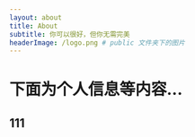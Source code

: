 ```yaml
---
layout: about 
title: About
subtitle: 你可以很好，但你无需完美
headerImage: /logo.png # public 文件夹下的图片
---
```


# 下面为个人信息等内容...

## 111
